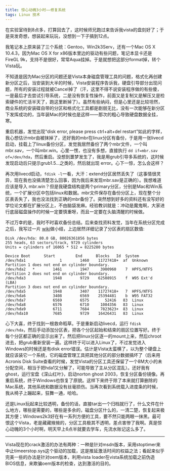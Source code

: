 ```yaml
---
title: 惊心动魄3小时——修复系统
tags: Linux 技术
---
```


在实验室待到8点多，打算回去了，这时候师兄跑过来告诉我vista的盘刻好了；于是突发奇想，想装起来玩玩，没想到一下子搞到12点。

我笔记本上原来装了三个系统：Gentoo，Win2k3Serv，还有一个Mac OS X 10.4.3，因为Mac OS X for x86版本里边的驱动有些问题，笔记本显卡还是FireGL 9k，支持不是很好，常常Aqua挂掉。于是就想把这部分format掉，转个Vista玩。

不知道是因为Mac分区的问题还是Vista本身磁盘管理工具的问题，格式化再创建新分区之后，当安装到大半的时候，Vista安装程序告诉我，硬盘引导部分出现问题，所有的安装过程就被Cancel掉了（汗，这里不得不说安装程序做的有些傻，一是最后才去尝试引导系统，二是没有恢复性操作，前面又是复制又是解压又是检索硬件的忙活半天了，跑这里断掉了）。虽然有些纳闷，但是心里还是比较坦然，商业系统的安装碟自带的分区和格式化工具都是剧弱无比，没有一次能够在新分区下发挥成功的，当年装Mac的时候也是这样——那次的粗心导致硬盘数据全挂，寒。

重启机器，发觉出现“disk error, please press ctrl+alt+del restart”如此的字样，我心想估计mbr由被抹掉了，还好我的mbr在linux分区有备份，于是用一张livecd启动，挂载上了linux备份分区，发觉我居然备份了两个mbr文件，一个叫mbr.sav，一个叫mbr.win。心里一愣，也没有多想，直接执行 `dd if=mbr.sav of=/dev/hda`，然后重启。没想到噩梦发生了，我是用grub引导多系统的，这时候发现启动后只提示grub1.5...之类的，然后就出现 error。心下一惊，怎么会这样？

再次用livecd启动，`fdisk -l`一看，大汗：extend分区居然丢失了（这事情很灵异，现在我也没搞清楚怎么回事，因为我后来发现mbr.sav是正确的）。我想难道应该是导入 mbr.win？但是我硬盘结构是两个primary分区，分别是Mac和Win系统，一个扩展分区中包括linux和数据。mbr文件保存在备份分区上，现在整个分区表丢失了，我也没法找到正确的mbr备份了。突然想到好多的资料还有没写好的学位论文都在扩展分区上，不由脑袋发麻。经验教训就是：冲动是魔鬼啊，大家进行底层磁盘操作的时候一定要慎重呀，而且一定要在头脑清醒的时候做。

不过万幸的是，我时不时喜欢备份总结。后来查找资料发觉，当年在系统分区完成之后，我写过一片 [wiki](http://junist.googlepages.com/GentooOnT40p.html)做小结，上边居然详细记录了分区表的扇区数值:

    Disk /dev/hda: 80.0 GB, 80026361856 bytes
    255 heads, 63 sectors/track, 9729 cylinders
    Units = cylinders of 16065 * 512 = 8225280 bytes

    Device Boot      Start         End      Blocks   Id  System
    /dev/hda1               1        1460    11727418+  af  Unknown
    Partition 1 does not end on cylinder boundary.
    /dev/hda2   *        1461        1947     3900960    7  HPFS/NTFS
    Partition 2 does not end on cylinder boundary.
    /dev/hda3            1948        9729    62508915    f  W95 Ext'd (LBA)
    Partition 3 does not end on cylinder boundary.
    /dev/hda5            1948        3407    11727418+   7  HPFS/NTFS
    /dev/hda6            3408        6569    25394481    b  W95 FAT32
    /dev/hda7            6569        6575       52416   83  Linux
    /dev/hda8            6576        6710     1084356   83  Linux
    /dev/hda9            6711        7684     7823623+  83  Linux
    /dev/hda10           7685        9729    16426431   83  Linux

心下大喜，终于找到一根救命稻草。于是重新启动livecd，运行 `fdisk /dev/hda`，然后手动添加分区表，把各个分区起始和结束的扇区位置写好。终于每个分区都正确的显示出来了。然后把linux分区逐一的mount上来，然后chroot进去，把grub重新安装一遍。这样终于可以进入Linux了，不过发觉进入Windows的时候还是有disk error错误。估计是Vista太蛮横了，以为整个硬盘上就应该装它一个系统，它的磁盘管理工具把其他分区的部分数据搞坏了（后来用Acronis Disk Suite查看的时候，发觉Vista的分区工具还保留了一个8M大小的未分配空间，相当于把hda1又分解了，可能导致了主从分区混乱）。还好我有 ghost，运行宝盘《深山红叶》，启动norton ghost 2003，恢复分区备份镜像。再重启系统，终于Windows也恢复了原貌。这样下来终于除了本来就打算删除的Mac系统，其他系统和数据没有丝毫损伤。当再次看到系统载入进度条的时候，我从椅子上蹦起来，狂舞一通，哈哈。

还是Linux玩起来比较透明，备份的话，直接tar出一个归档就行了，什么文件在什么地方，哪些是需要的，哪些是多余的，磁盘分区什么的，一清二楚，恢复起来极其方便；Windows2k3好在有一系列方便的工具，要不然只能两眼一抹黑。最可恨这个Vista，老是藏藏掖掖的，分区工具极其不透明，差点害惨了我啊。真是惊心动魄的3个小时啊，明天早上6点半就要去学车，先流水账记这么多了。

-----

Vista现在的crack激活的办法有两种：一种是针对msdn版本，采用stoptimer来中止timeerstop.sys这个驱动的加载，这是推延激活时间的权益之法；看起来似乎完美一些的办法是针对oem版本，利用vista loader在vista系统加载之前伪造BIOS信息，来欺骗oem版本的检查，达到激活的目的。
